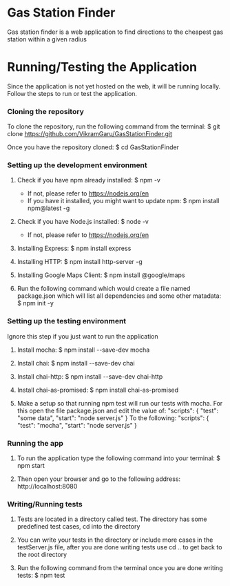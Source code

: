 # Gas Station Finder
Gas station finder is a web application to find directions to the cheapest gas station within a given radius

# Running/Testing the Application
Since the application is not yet hosted on the web, it will be running locally. Follow the steps to run or test the application.

### Cloning the repository
To clone the repository, run the following command from the terminal: $ git clone https://github.com/VikramGaru/GasStationFinder.git

Once you have the repository cloned: $ cd GasStationFinder

### Setting up the development environment
1) Check if you have npm already installed: $ npm -v
   - If not, please refer to https://nodejs.org/en
   - If you have it installed, you might want to update npm: $ npm install npm@latest -g

2) Check if you have Node.js installed: $ node -v
   - If not, please refer to https://nodejs.org/en

3) Installing Express: $ npm install express

4) Installing HTTP: $ npm install http-server -g

5) Installing Google Maps Client: $ npm install @google/maps

6) Run the following command which would create a file named package.json which will list all dependencies and some other matadata: $ npm init -y

### Setting up the testing environment
Ignore this step if you just want to run the application
1) Install mocha: $ npm install --save-dev mocha

2) Install chai: $ npm install --save-dev chai

3) Install chai-http: $ npm install --save-dev chai-http

4) Install chai-as-promised: $ npm install chai-as-promised

5) Make a setup so that running npm test will run our tests with mocha. For this open the file package.json and edit the value of: 
"scripts": {
    "test": "some data",
    "start": "node server.js"
  }
To the following:
"scripts": {
    "test": "mocha",
    "start": "node server.js"
  }

### Running the app
1) To run the application type the following command into your terminal: $ npm start

2) Then open your browser and go to the following address: http://localhost:8080

### Writing/Running tests
1) Tests are located in a directory called test. The directory has some predefined test cases, cd into the directory

2) You can write your tests in the directory or include more cases in the testServer.js file, after you are done writing tests use cd .. to get back to the root directory

3) Run the following command from the terminal once you are done writing tests: $ npm test

